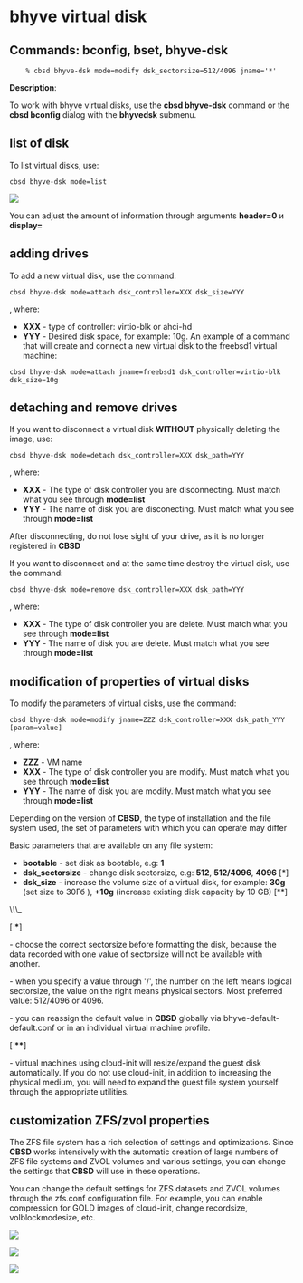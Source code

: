 # bhyve virtual disk

## Commands: bconfig, bset, bhyve-dsk

```
	% cbsd bhyve-dsk mode=modify dsk_sectorsize=512/4096 jname='*'
```

**Description**:

To work with bhyve virtual disks, use the **cbsd bhyve-dsk** command or the **cbsd bconfig** dialog with the **bhyvedsk** submenu.

## list of disk

To list virtual disks, use:

```
cbsd bhyve-dsk mode=list
```

![](http://www.convectix.com/img/bhyve-dsk1.png)

You can adjust the amount of information through arguments **header=0** и **display=**

## adding drives

To add a new virtual disk, use the command:

```
cbsd bhyve-dsk mode=attach dsk_controller=XXX dsk_size=YYY
```

, where:

- **XXX** \- type of controller: virtio-blk or ahci-hd
- **YYY** \- Desired disk space, for example: 10g. An example of a command that will create and connect a new virtual disk to the freebsd1 virtual machine:


```
cbsd bhyve-dsk mode=attach jname=freebsd1 dsk_controller=virtio-blk dsk_size=10g
```


## detaching and remove drives

If you want to disconnect a virtual disk **WITHOUT** physically deleting the image, use:

```
cbsd bhyve-dsk mode=detach dsk_controller=XXX dsk_path=YYY
```

, where:

- **XXX** \- The type of disk controller you are disconnecting. Must match what you see through **mode=list**
- **YYY** \- The name of disk you are disconecting. Must match what you see through **mode=list**

After disconnecting, do not lose sight of your drive, as it is no longer registered in **CBSD**

If you want to disconnect and at the same time destroy the virtual disk, use the command:

```
cbsd bhyve-dsk mode=remove dsk_controller=XXX dsk_path=YYY
```

, where:

- **XXX** \- The type of disk controller you are delete. Must match what you see through **mode=list**
- **YYY** \- The name of disk you are delete. Must match what you see through **mode=list**

## modification of properties of virtual disks

To modify the parameters of virtual disks, use the command:

```
cbsd bhyve-dsk mode=modify jname=ZZZ dsk_controller=XXX dsk_path_YYY [param=value]
```

, where:

- **ZZZ** \- VM name
- **XXX** \- The type of disk controller you are modify. Must match what you see through **mode=list**
- **YYY** \- The name of disk you are modify. Must match what you see through **mode=list**

Depending on the version of **CBSD**, the type of installation and the file system used, the set of parameters with which you can operate may differ

Basic parameters that are available on any file system:

- **bootable** \- set disk as bootable, e.g: **1**
- **dsk\_sectorsize** \- change disk sectorsize, e.g: **512**, **512/4096**, **4096** \[\*\]
- **dsk\_size** \- increase the volume size of a virtual disk, for example: **30g** (set size to 30Гб ), **+10g** (increase existing disk capacity by 10 GB) \[\*\*\]

\\_\\_\\_

\[ **\***\]

\- choose the correct sectorsize before formatting the disk, because the data recorded with one value of sectorsize will not be available with another.

\- when you specify a value through '/', the number on the left means logical sectorsize, the value on the right means physical sectors. Most preferred value: 512/4096 or 4096.

\- you can reassign the default value in **CBSD** globally via bhyve-default-default.conf or in an individual virtual machine profile.

\[ **\*\***\]

\- virtual machines using cloud-init will resize/expand the guest disk automatically.
If you do not use cloud-init, in addition to increasing the physical medium, you will need to expand the guest file system yourself through the appropriate utilities.


## customization ZFS/zvol properties

The ZFS file system has a rich selection of settings and optimizations.
Since **CBSD** works intensively with the automatic creation of large numbers of ZFS file systems and ZVOL volumes and various settings,
you can change the settings that **CBSD** will use in these operations.

You can change the default settings for ZFS datasets and ZVOL volumes through the zfs.conf configuration file.
For example, you can enable compression for GOLD images of cloud-init, change recordsize, volblockmodesize, etc.

![](http://www.convectix.com/img/bhyve-dsk2.png)

![](http://www.convectix.com/img/bhyve-dsk3.png)

![](http://www.convectix.com/img/bhyve-dsk4.png)

